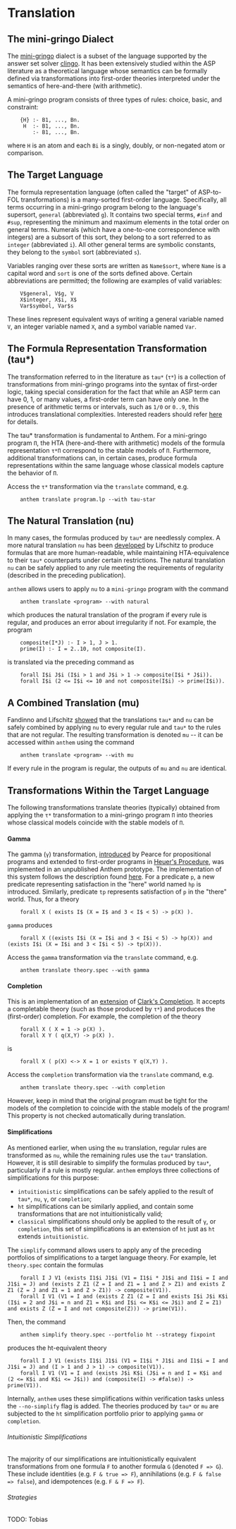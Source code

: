 # Translation

## The mini-gringo Dialect
The [mini-gringo](https://doi.org/10.1017/S1471068420000344) dialect is a subset of the language supported by the answer set solver [clingo](https://potassco.org/clingo/).
It has been extensively studied within the ASP literature as a theoretical language whose semantics can be formally defined via transformations into first-order theories interpreted under the semantics of here-and-there (with arithmetic).

A mini-gringo program consists of three types of rules: choice, basic, and constraint:

```
    {H} :- B1, ..., Bn.
     H  :- B1, ..., Bn.
        :- B1, ..., Bn.
```

where `H` is an atom and each `Bi` is a singly, doubly, or non-negated atom or comparison.


## The Target Language
The formula representation language (often called the "target" of ASP-to-FOL transformations) is a many-sorted first-order language.
Specifically, all terms occurring in a mini-gringo program belong to the language's supersort, `general` (abbreviated `g`).
It contains two special terms, `#inf` and `#sup`, representing the minimum and maximum elements in the total order on general terms.
Numerals (which have a one-to-one correspondence with integers) are a subsort of this sort, they belong to a sort referred to as `integer` (abbreviated `i`).
All other general terms are symbolic constants, they belong to the `symbol` sort (abbreviated `s`).

Variables ranging over these sorts are written as `Name$sort`, where `Name` is a capital word and `sort` is one of the sorts defined above.
Certain abbreviations are permitted; the following are examples of valid variables:

```
    V$general, V$g, V
    X$integer, X$i, X$
    Var$symbol, Var$s
```

These lines represent equivalent ways of writing a general variable named `V`, an integer variable named `X`, and a symbol variable named `Var`.



## The Formula Representation Transformation (tau*)

The transformation referred to in the literature as `tau*` (`τ*`) is a collection of transformations from mini-gringo programs into the syntax of first-order logic, taking special consideration for the fact that while an ASP term can have 0, 1, or many values, a first-order term can have only one.
In the presence of arithmetic terms or intervals, such as `1/0` or `0..9`, this introduces translational complexities.
Interested readers should refer [here](https://doi.org/10.1017/S1471068420000344) for details.

The tau* transformation is fundamental to Anthem.
For a mini-gringo program `Π`, the HTA (here-and-there with arithmetic) models of the formula representation `τ*Π` correspond to the stable models of `Π`.
Furthermore, additional transformations can, in certain cases, produce formula representations within the same language whose classical models capture the behavior of `Π`.

Access the `τ*` transformation via the `translate` command, e.g.
```
    anthem translate program.lp --with tau-star
```

## The Natural Translation (nu)
In many cases, the formulas produced by `tau*` are needlessly complex.
A more natural translation `nu` has been [developed](https://www.cs.utexas.edu/~ai-lab/pub-view.php?PubID=127862) by Lifschitz to produce formulas that are more human-readable, while maintaining HTA-equivalence to their `tau*` counterparts under certain restrictions.
The natural translation `nu` can be safely applied to any rule meeting the requirements of regularity (described in the preceding publication).

`anthem` allows users to apply `nu` to a `mini-gringo` program with the command
```
    anthem translate <program> --with natural
```
which produces the natural translation of the program if every rule is regular, and produces an error about irregularity if not.
For example, the program
```
    composite(I*J) :- I > 1, J > 1.
    prime(I) :- I = 2..10, not composite(I).
```
is translated via the preceding command as
```
    forall I$i J$i (I$i > 1 and J$i > 1 -> composite(I$i * J$i)).
    forall I$i (2 <= I$i <= 10 and not composite(I$i) -> prime(I$i)).
```

## A Combined Translation (mu)
Fandinno and Lifschitz [showed](https://www.cs.utexas.edu/~ai-lab/pub-view.php?PubID=128026) that the translations `tau*` and `nu` can be safely combined by applying `nu` to every regular rule and `tau*` to the rules that are not regular.
The resulting transformation is denoted `mu` -- it can be accessed within `anthem` using the command
```
    anthem translate <program> --with mu
```
If every rule in the program is regular, the outputs of `mu` and `nu` are identical.

## Transformations Within the Target Language

The following transformations translate theories (typically) obtained from applying the `τ*` transformation to a mini-gringo program `Π` into theories whose classical models coincide with the stable models of `Π`.

#### Gamma
The gamma (`γ`) transformation, [introduced](https://doi.org/10.1017/S147106840999010X) by Pearce for propositional programs and extended to first-order programs in [Heuer's Procedure](https://doi.org/10.1007/978-3-031-43619-2_18), was implemented in an unpublished Anthem prototype.
The implementation of this system follows the description found [here](https://doi.org/10.1007/978-3-031-43619-2_18).
For a predicate `p`, a new predicate representing satisfaction in the "here" world named `hp` is introduced.
Similarly, predicate `tp` represents satisfaction of `p` in the "there" world.
Thus, for a theory
```
    forall X ( exists I$ (X = I$ and 3 < I$ < 5) -> p(X) ).
```
`gamma` produces
```
    forall X ((exists I$i (X = I$i and 3 < I$i < 5) -> hp(X)) and (exists I$i (X = I$i and 3 < I$i < 5) -> tp(X))).
```
Access the `gamma` transformation via the `translate` command, e.g.
```
    anthem translate theory.spec --with gamma
```
<!-- or stack it with the `τ*` command, e.g.
```
    anthem translate program.lp --with tau-star,gamma
``` -->


#### Completion

This is an implementation of an [extension](https://doi.org/10.1017/S147106842300039X) of [Clark's Completion](https://doi.org/10.1007/978-1-4684-3384-5_11).
It accepts a completable theory (such as those produced by `τ*`) and produces the (first-order) completion.
For example, the completion of the theory
```
    forall X ( X = 1 -> p(X) ).
    forall X Y ( q(X,Y) -> p(X) ).
```
is
```
    forall X ( p(X) <-> X = 1 or exists Y q(X,Y) ).
```

Access the `completion` transformation via the `translate` command, e.g.
```
    anthem translate theory.spec --with completion
```
<!-- or stack it with the `τ*` command, e.g.
```
    anthem translate program.lp --with tau-star,completion
``` -->
However, keep in mind that the original program must be tight for the models of the completion to coincide with the stable models of the program!
This property is not checked automatically during translation.

#### Simplifications

As mentioned earlier, when using the `mu` translation, regular rules are transformed as `nu`, while
the remaining rules use the `tau*` translation.
However, it is still desirable to simplify the formulas produced by `tau*`,
particularly if a rule is mostly regular.
`anthem` employs three collections of simplifications for this purpose:

* `intuitionistic` simplifications can be safely applied to the result of `tau*`, `nu`, `γ`, or `completion`;
* `ht` simplifications can be similarly applied, and contain some transformations that are not intuitionistically valid;
* `classical` simplifications should only be applied to the result of `γ`, or `completion`, this set of simplifications is an extension of `ht` just as `ht` extends `intuitionistic`.


The `simplify` command allows users to apply any of the preceding portfolios of simplifications to a target language theory.
For example, let `theory.spec` contain the formulas
```
    forall I J V1 (exists I1$i J1$i (V1 = I1$i * J1$i and I1$i = I and J1$i = J) and (exists Z Z1 (Z = I and Z1 = 1 and Z > Z1) and exists Z Z1 (Z = J and Z1 = 1 and Z > Z1)) -> composite(V1)).
    forall I V1 (V1 = I and (exists Z Z1 (Z = I and exists I$i J$i K$i (I$i = 2 and J$i = n and Z1 = K$i and I$i <= K$i <= J$i) and Z = Z1) and exists Z (Z = I and not composite(Z))) -> prime(V1)).
```
Then, the command
```
    anthem simplify theory.spec --portfolio ht --strategy fixpoint
```
produces the ht-equivalent theory
```
    forall I J V1 (exists I1$i J1$i (V1 = I1$i * J1$i and I1$i = I and J1$i = J) and (I > 1 and J > 1) -> composite(V1)).
    forall I V1 (V1 = I and (exists J$i K$i (J$i = n and I = K$i and (2 <= K$i and K$i <= J$i)) and (composite(I) -> #false)) -> prime(V1)).
```

Internally, `anthem` uses these simplifications within verification tasks unless the `--no-simplify` flag is added.
The theories produced by `tau*` or `mu` are subjected to the `ht` simplification portfolio prior to applying `gamma` or `completion`.



###### Intuitionistic Simplifications

The majority of our simplifications are intuitionistically equivalent transformations from one formula `F` to another formula `G` (denoted `F => G`).
These include identities (e.g. `F & true => F`),
annihilations (e.g. `F & false => false`),
and idempotences (e.g. `F & F => F`).


###### Strategies

TODO: Tobias
